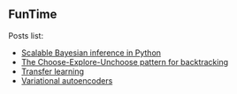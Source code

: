 


## FunTime

Posts list:
- [Scalable Bayesian inference in Python](var_inference.md)
- [The Choose-Explore-Unchoose pattern for backtracking](dp_explore.md)
- [Transfer learning](transfer.md)
- [Variational autoencoders](var_autoencoder.md)





